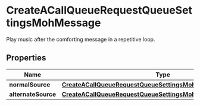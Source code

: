 <!--  Copyright 2025 Cisco Systems Inc.

Permission is hereby granted, free of charge, to any person obtaining a copy
of this software and associated documentation files (the "Software"), to deal
in the Software without restriction, including without limitation the rights
to use, copy, modify, merge, publish, distribute, sublicense, and/or sell
copies of the Software, and to permit persons to whom the Software is
furnished to do so, subject to the following conditions:

The above copyright notice and this permission notice shall be included in
all copies or substantial portions of the Software.

THE SOFTWARE IS PROVIDED "AS IS", WITHOUT WARRANTY OF ANY KIND, EXPRESS OR
IMPLIED, INCLUDING BUT NOT LIMITED TO THE WARRANTIES OF MERCHANTABILITY,
FITNESS FOR A PARTICULAR PURPOSE AND NONINFRINGEMENT. IN NO EVENT SHALL THE
AUTHORS OR COPYRIGHT HOLDERS BE LIABLE FOR ANY CLAIM, DAMAGES OR OTHER
LIABILITY, WHETHER IN AN ACTION OF CONTRACT, TORT OR OTHERWISE, ARISING FROM,
OUT OF OR IN CONNECTION WITH THE SOFTWARE OR THE USE OR OTHER DEALINGS IN
THE SOFTWARE.-->


# CreateACallQueueRequestQueueSettingsMohMessage

Play music after the comforting message in a repetitive loop.

## Properties

| Name | Type | Description | Notes |
|------------ | ------------- | ------------- | -------------|
|**normalSource** | [**CreateACallQueueRequestQueueSettingsMohMessageNormalSource**](CreateACallQueueRequestQueueSettingsMohMessageNormalSource.md) |  |  |
|**alternateSource** | [**CreateACallQueueRequestQueueSettingsMohMessageNormalSource**](CreateACallQueueRequestQueueSettingsMohMessageNormalSource.md) |  |  |



